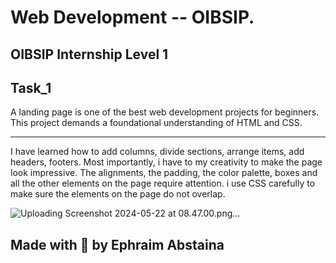 # Web Development -- OIBSIP.

<h2>OIBSIP Internship Level 1<h2>

## Task_1

<p>A landing page is one of the best web development projects for beginners. This project demands a foundational understanding of HTML and CSS.</p>
<hr>
<p> I have  learned how to add columns, divide sections, arrange items, add headers, footers. Most importantly, i have to my creativity to make the page look impressive. The alignments, the padding, the color palette, boxes and all the other elements on the page require attention. i use CSS carefully to make sure the elements on the page do not overlap.</p>

![Uploading Screenshot 2024-05-22 at 08.47.00.png…]()




<h2> Made with 🤍 by Ephraim Abstaina<h2>
